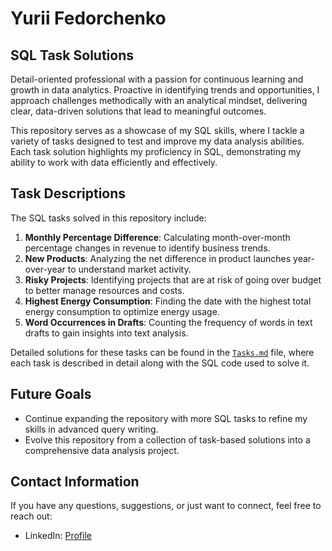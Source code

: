 # Yurii Fedorchenko

## SQL Task Solutions

Detail-oriented professional with a passion for continuous learning and growth in data analytics. Proactive in identifying trends and opportunities, I approach challenges methodically with an analytical mindset, delivering clear, data-driven solutions that lead to meaningful outcomes.

This repository serves as a showcase of my SQL skills, where I tackle a variety of tasks designed to test and improve my data analysis abilities. Each task solution highlights my proficiency in SQL, demonstrating my ability to work with data efficiently and effectively.

## Task Descriptions
The SQL tasks solved in this repository include:
1. **Monthly Percentage Difference**: Calculating month-over-month percentage changes in revenue to identify business trends.
2. **New Products**: Analyzing the net difference in product launches year-over-year to understand market activity.
3. **Risky Projects**: Identifying projects that are at risk of going over budget to better manage resources and costs.
4. **Highest Energy Consumption**: Finding the date with the highest total energy consumption to optimize energy usage.
5. **Word Occurrences in Drafts**: Counting the frequency of words in text drafts to gain insights into text analysis.

Detailed solutions for these tasks can be found in the [`Tasks.md`](./Tasks.md) file, where each task is described in detail along with the SQL code used to solve it.

## Future Goals
- Continue expanding the repository with more SQL tasks to refine my skills in advanced query writing.
- Evolve this repository from a collection of task-based solutions into a comprehensive data analysis project.

## Contact Information
If you have any questions, suggestions, or just want to connect, feel free to reach out:
- LinkedIn: [Profile](https://www.linkedin.com/in/yfedorchenko/)
